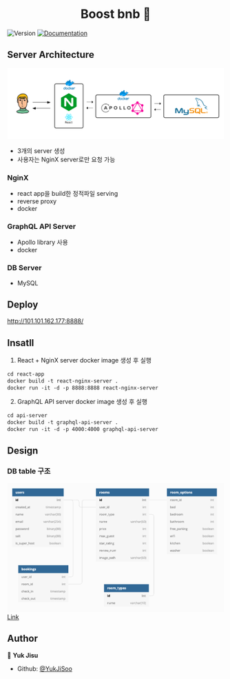 <h1 align="center">Boost bnb 👋</h1>
<p>
  <img alt="Version" src="https://img.shields.io/badge/version-1.0.0-blue.svg?cacheSeconds=2592000" />
  <a href="https://github.com/YukJiSoo/umchan-server">
    <img alt="Documentation" src="https://img.shields.io/badge/documentation-yes-brightgreen.svg" target="_blank" />
  </a>
</p>

## Server Architecture

![DB 구조](./readme-images/server-architecture.png)

-   3개의 server 생성
-   사용자는 NginX server로만 요청 가능

### NginX

-   react app을 build한 정적파일 serving
-   reverse proxy
-   docker

### GraphQL API Server

-   Apollo library 사용
-   docker

### DB Server

-   MySQL

## Deploy

http://101.101.162.177:8888/

## Insatll

1. React + NginX server docker image 생성 후 실행

```
cd react-app
docker build -t react-nginx-server .
docker run -it -d -p 8888:8888 react-nginx-server
```

2. GraphQL API server docker image 생성 후 실행

```
cd api-server
docker build -t graphql-api-server .
docker run -it -d -p 4000:4000 graphql-api-server
```

## Design

### DB table 구조

![DB 구조](./readme-images/db-schema.png)
[Link](https://dbdiagram.io/d/5da49c13ff5115114db53be8)

## Author

👤 **Yuk Jisu**

-   Github: [@YukJiSoo](https://github.com/YukJiSoo)

